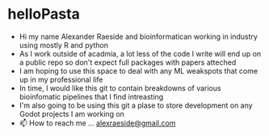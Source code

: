 # helloPasta

- Hi my name Alexander Raeside and bioinformatican working in industry using mostly R and python
- As I work outside of acadmia, a lot less of the code I write will end up on a public repo so don't expect full packages with papers atteched
- I am hoping to use this space to deal with any ML weakspots that come up in my professional life
- In time, I would like this git to contain breakdowns of various bioinfomatic pipelines that I find intreasting 
- I'm also going to be using this git a plase to store development on any Godot projects I am working on
- 📫 How to reach me ... alexraeside@gmail.com

<!---
HelloPasta/HelloPasta is a ✨ special ✨ repository because its `README.md` (this file) appears on your GitHub profile.
You can click the Preview link to take a look at your changes.
--->
